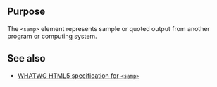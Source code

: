 ## Purpose

The `<samp>` element represents sample or quoted output from another program or computing system.

## See also

* [WHATWG HTML5 specification for `<samp>`](https://html.spec.whatwg.org/multipage/semantics.html#the-samp-element)
